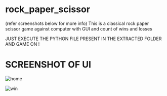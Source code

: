 # rock_paper_scissor
(refer screenshots below for more info)
This is a classical rock paper scissor game against computer with GUI and count of wins and losses

JUST EXECUTE THE PYTHON FILE PRESENT IN THE EXTRACTED FOLDER AND GAME ON !

# SCREENSHOT OF UI

![home](https://user-images.githubusercontent.com/91386977/158022061-631aff4a-94da-4ed4-bd3f-144f41362015.png)

![win](https://user-images.githubusercontent.com/91386977/158022067-e3665c15-5caf-4e2f-ad0b-878b2406b49d.png)
